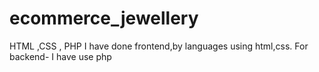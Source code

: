 # ecommerce_jewellery
HTML ,CSS , PHP
I have done frontend,by languages using html,css.
For backend- I have use php
